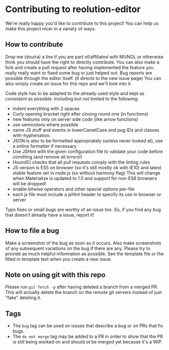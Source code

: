 # Contributing to reolution-editor
We're really happy you'd like to contribute to this project! You can help us make this project nicer in a variaty of ways.

## How to contribute
Drop me (douira) a line if you are part of/affiliated with MUNOL or otherwise think you should have the right to directly contribute. You can also make a fork and create a pull request after having implemented the feature you really really want or fixed some bug or just helped out. Bug reports are possible through the editor itself. (it directs to the new issue page) You can also simply create an issue for this repo and we'll look into it.

Code style has to be adapted to the already used style and kept as consistent as possible.
Including but not limited to the following:
- Indent everything with 2 spaces
- Curly opening bracket right after closing round one (in functions)
- new features only on server side code (like arrow functions)
- use semicolons where possible
- name JS stuff and events in lowerCamelCase and pug IDs and classes with-hyphenation.
- JSON is also to be formatted appropriately (unless never looked at), use a online formatter if necessary
- Use JSHint with the given configuration file to validate your code before comitting (and remove all errors!)
- HoundCi checks that all pull requests comply with the linting rules
- JS version is ES5 on browser (so it's still mostly ok with IE10) and latest stable feature set in node.js (so without harmony flag) This will change when Materialize is updated to 1.0 and support for non-ES6 browsers will be dropped!
- enable bitwise operators and other special options per-file
- each js file must include a jsHint header to specify its use in browser or server

Typo fixes or small bugs are worthy of an issue too. So, if you find any bug that doesn't already have a issue, report it!

## How to file a bug
Make a screenshot of the bug as soon as it occurs. Also make screenshots of any subsequent variations on the bug if there are any. Please try to provide as much helpful information as possible. See the template file or the filled in template text when you create a new issue. 

## Note on using git with this repo
Please run `git fetch -p` after having deleted a branch from a merged PR. This will actually delete the branch on the remote git servers instead of just "fake" deleting it.

## Tags
- The `bug` tag can be used on issues that describe a bug or on PRs that fix bugs.
- The `do not merge` tag may be added to a PR in order to show that the PR is still being worked on and should ot be merged yet because it's a WIP.